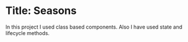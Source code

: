# Title: Seasons<br />
In this project I used class based components.
Also I have used state and lifecycle methods.